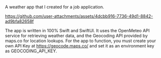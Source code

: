 A weather app that I created for a job application.

https://github.com/user-attachments/assets/4dcbb916-7736-49d1-8842-ad9bfa82658f

The app is written in 100% Swift and SwiftUI. It uses the OpenMeteo API service for retrieving weather data, and the Geocoding API provided by maps.co for location lookups.
For the app to function, you must create your own API Key at https://geocode.maps.co/ and set it as an environment key as GEOCODING_API_KEY.

